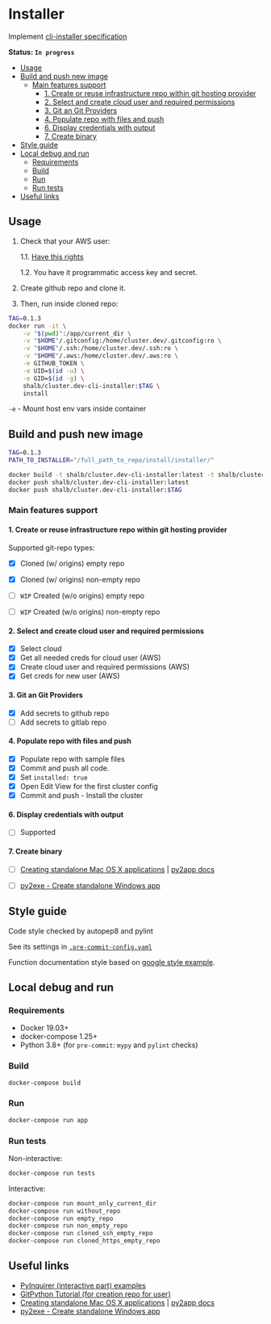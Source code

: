 # Installer

Implement [cli-installer specification](../../docs/design/cli-installer-design.md)

**Status: `In progress`**

* [Usage](#usage)
* [Build and push new image](#build-and-push-new-image)
  * [Main features support](#main-features-support)
    * [1. Create or reuse infrastructure repo within git hosting provider](#1-create-or-reuse-infrastructure-repo-within-git-hosting-provider)
    * [2. Select and create cloud user and required permissions](#2-select-and-create-cloud-user-and-required-permissions)
    * [3. Git an Git Providers](#3-git-an-git-providers)
    * [4. Populate repo with files and push](#4-populate-repo-with-files-and-push)
    * [6. Display credentials with output](#6-display-credentials-with-output)
    * [7. Create binary](#7-create-binary)
* [Style guide](#style-guide)
* [Local debug and run](#local-debug-and-run)
  * [Requirements](#requirements)
  * [Build](#build)
  * [Run](#run)
  * [Run tests](#run-tests)
* [Useful links](#useful-links)


## Usage

1. Check that your AWS user:

    1.1. [Have this rights](../installer_aws_install_req_permissions.json)

    1.2. You have it programmatic access key and secret.
2. Create github repo and clone it.
3. Then, run inside cloned repo:

```bash
TAG=0.1.3
docker run -it \
    -v "$(pwd)":/app/current_dir \
    -v "$HOME"/.gitconfig:/home/cluster.dev/.gitconfig:ro \
    -v "$HOME"/.ssh:/home/cluster.dev/.ssh:ro \
    -v "$HOME"/.aws:/home/cluster.dev/.aws:ro \
    -e GITHUB_TOKEN \
    -e UID=$(id -u) \
    -e GID=$(id -g) \
    shalb/cluster.dev-cli-installer:$TAG \
    install
```

`-e` - Mount host env vars inside container


## Build and push new image

```bash
TAG=0.1.3
PATH_TO_INSTALLER="/full_path_to_repo/install/installer/"

docker build -t shalb/cluster.dev-cli-installer:latest -t shalb/cluster.dev-cli-installer:$TAG "$PATH_TO_INSTALLER"
docker push shalb/cluster.dev-cli-installer:latest
docker push shalb/cluster.dev-cli-installer:$TAG
```

### Main features support

#### 1. Create or reuse infrastructure repo within git hosting provider

Supported git-repo types:

- [x] Cloned (w/ origins) empty repo
- [x] Cloned (w/ origins) non-empty repo
- [ ] `WIP` Created (w/o origins) empty repo
- [ ] `WIP` Created (w/o origins) non-empty repo


#### 2. Select and create cloud user and required permissions

- [x] Select cloud
- [x] Get all needed creds for cloud user (AWS)
- [x] Create cloud user and required permissions (AWS)
- [x] Get creds for new user (AWS)

#### 3. Git an Git Providers

- [x] Add secrets to github repo
- [ ] Add secrets to gitlab repo

#### 4. Populate repo with files and push

- [x] Populate repo with sample files
- [x] Commit and push all code.
- [x] Set `installed: true`
- [x] Open Edit View for the first cluster config
- [x] Commit and push - Install the cluster

#### 6. Display credentials with output

- [ ] Supported

#### 7. Create binary

- [ ] [Creating standalone Mac OS X applications](https://www.metachris.com/2015/11/create-standalone-mac-os-x-applications-with-python-and-py2app/) | [py2app docs](https://py2app.readthedocs.io/en/latest/)
- [ ] [py2exe - Create standalone Windows app](https://www.py2exe.org/)



## Style guide

Code style checked by autopep8 and pylint

See its settings in [`.pre-commit-config.yaml`](https://github.com/shalb/cluster.dev/blob/master/.pre-commit-config.yaml)

Function documentation style based on [google style example](https://sphinxcontrib-napoleon.readthedocs.io/en/latest/example_google.html).

## Local debug and run

### Requirements

* Docker 19.03+
* docker-compose 1.25+
* Python 3.8+ (for `pre-commit`: `mypy` and `pylint` checks)

### Build

```bash
docker-compose build
```

### Run

```bash
docker-compose run app
```

### Run tests

Non-interactive:

```bash
docker-compose run tests
```

Interactive:

```bash
docker-compose run mount_only_current_dir
docker-compose run without_repo
docker-compose run empty_repo
docker-compose run non_empty_repo
docker-compose run cloned_ssh_empty_repo
docker-compose run cloned_https_empty_repo
```


## Useful links

* [PyInquirer (interactive part) examples](https://github.com/CITGuru/PyInquirer#examples)
* [GitPython Tutorial (for creation repo for user)](https://gitpython.readthedocs.io/en/stable/tutorial.html)
* [Creating standalone Mac OS X applications](https://www.metachris.com/2015/11/create-standalone-mac-os-x-applications-with-python-and-py2app/) | [py2app docs](https://py2app.readthedocs.io/en/latest/)
* [py2exe - Create standalone Windows app](https://www.py2exe.org/)

